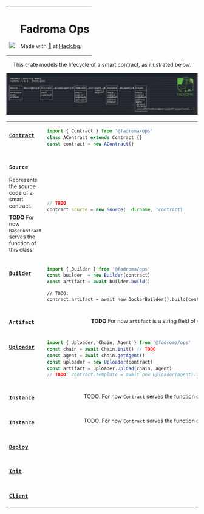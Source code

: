 <div align="center">
<table><tr><td valign="middle" style="vertical-align:bottom">

[<img src="https://github.com/hackbg/fadroma/raw/22.01/doc/logo.svg" width="300">](https://fadroma.tech)

</td><td valign="center">

# Fadroma Ops
Made with [💚](mailto:hello@hack.bg) at [Hack.bg](https://hack.bg).

</td></tr></table>

This crate models the lifecycle of a smart contract,
as illustrated below.

![](./.pix/Figure_1.png)

<table>
<tr><td width="50%" valign="top">

### [**`Contract`**](./Contract.ts)

</td><td width="50%">

```typescript
import { Contract } from '@fadroma/ops'
class AContract extends Contract {}
const contract = new AContract()
```

</td></tr>
<tr><td width="50%" valign="top">

### **`Source`**

Represents the source code of a smart contract.

**TODO** For now `BaseContract` serves the function of this class.

</td><td width="50%">

```typescript
// TODO
contract.source = new Source(__dirname, 'contract)
```

</td></tr>
<tr><td width="50%" valign="top">

### [**`Builder`**](./Build.ts)

</td><td width="50%">

```typescript
import { Builder } from '@fadroma/ops'
const builder  = new Builder(contract)
const artifact = await builder.build()
```

```
// TODO:
contract.artifact = await new DockerBuilder().build(contract.source)
```

</td></tr>

<tr><td width="50%" valign="top">

### **`Artifact`**

</td><td width="50%"><center>

**TODO** For now `artifact` is a string field of `Contract`.

<center></td></tr>

<tr><td width="50%" valign="top">

### [**`Uploader`**](./Upload.ts)

</td><td width="50%">

```typescript
import { Uploader, Chain, Agent } from '@fadroma/ops'
const chain = await Chain.init() // TODO
const agent = await chain.getAgent()
const uploader = new Uploader(contract)
const artifact = uploader.upload(chain, agent)
// TODO: contract.template = await new Uploader(agent).upload(contract.artifact)
```

</td></tr>

<tr><td width="50%" valign="top">

### **`Instance`**

</td><td width="50%"><center>

TODO. For now `Contract` serves the function of this class.

</center></td></tr>

<tr><td width="50%" valign="top">

### **`Instance`**

</td><td width="50%"><center>

TODO. For now `Contract` serves the function of this class.

</center></td></tr>

<tr><td width="50%" valign="top">

### [**`Deploy`**](./Deploy.ts)

</td><td width="50%">

</td></tr>

<tr><td width="50%" valign="top">

### [**`Init`**](./Init.ts)

</td><td width="50%">

</td></tr>

<tr><td width="50%" valign="top">

### [**`Client`**](./Client.ts)

</td><td width="50%">

</td></tr>

</table>

</div>
